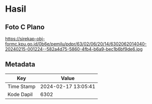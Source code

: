 # Hasil

## Foto C Plano

https://sirekap-obj-formc.kpu.go.id/0b6e/pemilu/pdpr/63/02/06/20/14/6302062014040-20240215-001224--582a4d75-5860-4fb4-b6a9-bec1b6bf9de6.jpg


## Metadata

| Key        | Value               |
| ---------- | ------------------- |
| Time Stamp | 2024-02-17 13:05:41 |
| Kode Dapil | 6302                |



